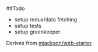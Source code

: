 ##Todo
- setup redux/data fetching
- setup tests
- setup greenkeeper

Derives from [mjackson/web-starter](https://github.com/mjackson/web-starter)
